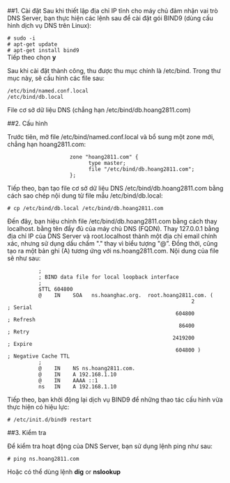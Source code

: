##1. Cài đặt
Sau khi thiết lập địa chỉ IP tĩnh cho máy chủ đảm nhận vai trò DNS Server, bạn thực hiện các lệnh sau để cài đặt gói BIND9 (dùng cấu hình dịch vụ DNS trên Linux):

`# sudo -i`
<br>`# apt-get update`
<br>`# apt-get install bind9`
<br>Tiếp theo chọn **y**

Sau khi cài đặt thành công, thu được thu mục chính là /etc/bind. Trong thư mục này, sẽ cấu hình các file sau:

`/etc/bind/named.conf.local`
<br>`/etc/bind/db.local`

File cơ sở dữ liệu DNS (chẳng hạn /etc/bind/db.hoang2811.com)

##2. Cấu hình

Trước tiên, mở file /etc/bind/named.conf.local và bổ sung một zone mới, chẳng hạn hoang2811.com:

                        zone "hoang2811.com" {
                              type master;
                              file "/etc/bind/db.hoang2811.com";
                        };

Tiếp theo, bạn tạo file cơ sở dữ liệu DNS /etc/bind/db.hoang2811.com bằng cách sao chép nội dung từ file mẫu /etc/bind/db.local:

`# cp /etc/bind/db.local /etc/bind/db.hoang2811.com`

Đến đây, bạn hiệu chỉnh file /etc/bind/db.hoang2811.com bằng cách thay localhost. bằng tên đầy đủ của máy chủ DNS (FQDN). Thay 127.0.0.1 bằng địa chỉ IP của DNS Server và root.localhost thành một địa chỉ email chính xác, nhưng sử dụng dấu chấm "." thay vì biểu tượng "@”. Đồng thời, cũng tạo ra một bản ghi (A) tương ứng với ns.hoang2811.com. Nội dung của file sẽ như sau:

              ;
              ; BIND data file for local loopback interface
              ;
              $TTL 604800
              @    IN    SOA   ns.hoanghac.org.  root.hoang2811.com. (
                                                               2          ; Serial
                                                          604800          ; Refresh
                                                           86400          ; Retry
                                                         2419200          ; Expire
                                                          604800 )        ; Negative Cache TTL
              ;
              @    IN    NS ns.hoang2811.com.
              @    IN    A 192.168.1.10
              @    IN    AAAA ::1
              ns   IN    A 192.168.1.10

Tiếp theo, bạn khởi động lại dịch vụ BIND9 để những thao tác cấu hình vừa thực hiện có hiệu lực:

`# /etc/init.d/bind9 restart`

##3. Kiểm tra

Để kiểm tra hoạt động của DNS Server, bạn sử dụng lệnh ping như sau:

`# ping ns.hoang2811.com`

Hoặc có thể dùng lệnh **dig** or **nslookup**

